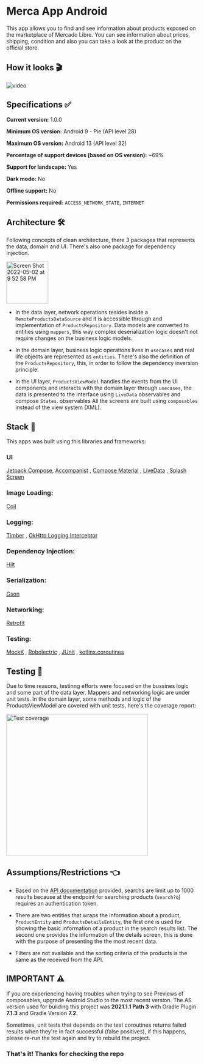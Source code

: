 # Merca App Android

This app allows you to find and see information about products exposed on the marketplace of Mercado Libre. You can see information about prices, shipping, condition 
and also you can take a look at the product on the official store.

## How it looks &#127916;

![video](https://user-images.githubusercontent.com/25846563/166396655-07fd39a2-9ce4-4257-830b-73ed7b201c92.gif)

## Specifications &#9989;

**Current version:** 1.0.0

**Minimum OS version:** Android 9 - Pie (API level 28)

**Maximum OS version:** Android 13 (API level 32)

**Percentage of support devices (based on OS version):** ~69%

**Support for landscape:** Yes

**Dark mode:** No

**Offline support:** No

**Permissions required:** `ACCESS_NETWORK_STATE`, `INTERNET`

## Architecture &#128736;

Following concepts of clean architecture, there 3 packages that represents the data, domain and UI. There's also one package for dependency injection.

<img width="110" alt="Screen Shot 2022-05-02 at 9 52 58 PM" src="https://user-images.githubusercontent.com/25846563/166399495-676f4fa7-7609-4de0-b23d-2af5be1cc6ca.png">

- In the data layer, network operations resides inside a `RemoteProductsDataSource` and it is accessible through and implementation of `ProductsRepository`. 
Data models are converted to entities using `mappers`, this way complex deserialization logic doesn't not require changes on the business logic models.

- In the domain layer, business logic operations lives in `usecases` and real life objects are represented as `entities`. There's also the definition of the `ProductsRepository`, this, in order to follow the dependency inversion principle.

- In the UI layer, `ProductsViewModel` handles the events from the UI components and interacts with the domain layer through `usecases`, the data is presented to the interface using `LiveData` observables and compose `States`. observables All the screens are built using `composables` instead of the view system (XML).


## Stack &#128221;

This apps was built using this libraries and frameworks:

### UI

[Jetpack Compose](https://developer.android.com/jetpack/compose), [Accompanist](https://github.com/google/accompanist)
, [Compose Material](https://developer.android.com/jetpack/androidx/releases/compose-material)
, [LiveData](https://developer.android.com/topic/libraries/architecture/livedata)
, [Splash Screen](https://developer.android.com/guide/topics/ui/splash-screen)

### Image Loading:

[Coil](https://coil-kt.github.io/coil/compose/) 

### Logging: 

[Timber](https://github.com/JakeWharton/timber) 
, [OkHttp Logging Interceptor](https://github.com/square/okhttp/tree/master/okhttp-logging-interceptor) 

### Dependency Injection: 

[Hilt](https://developer.android.com/training/dependency-injection/hilt-android)

### Serialization: 

[Gson](https://github.com/google/gson)

### Networking: 

[Retrofit](https://square.github.io/retrofit/)

### Testing: 

[MockK](https://mockk.io)
, [Robolectric](http://robolectric.org) 
, [JUnit](https://developer.android.com/training/testing/local-tests)
, [kotlinx.coroutines](https://github.com/Kotlin/kotlinx.coroutines)

## Testing &#128270;

Due to time reasons, testinng efforts were focused on the bussines logic and some part of the data layer. Mappers and networking logic are under unit tests.
In the domain layer, some methods and logic of the ProductsViewModel are covered with unit tests, here's the coverage report:

<img width="371" alt="Test coverage" src="https://user-images.githubusercontent.com/25846563/166401553-a97798ae-6555-408c-9bb2-39270975b8b9.png">


## Assumptions/Restrictions &#128072;

- Based on the [API documentation](https://developers.mercadolibre.com.ar/es_ar/items-y-busquedas) provided, searchs are limit up to 1000 results because at 
the endpoint for searching products (`search?q`) requires an authentication token.

- There are two entities that wraps the information about a product, `ProductEntity` and `ProductsDetailsEntity`, the first one is used for showing the basic
information of a product in the search results list. The second one provides the information of the details screen, this is done with the purpose of presenting the
the most recent data. 

- Filters are not available and the sorting criteria of the products is the same as the received from the API.

## IMPORTANT ⚠️

If you are experiencing having troubles when trying to see Previews of composables, upgrade Android Studio to the most recent version. The AS version used for building this project was **2021.1.1 Path 3** with Gradle Plugin **7.1.3** and Gradle Version **7.2**.

Sometimes, unit tests that depends on the test coroutines returns failed results when they're in fact successful (false positives), if this happens, please re-run the test again and try to rebuild the project.


### That's it! Thanks for checking the repo
